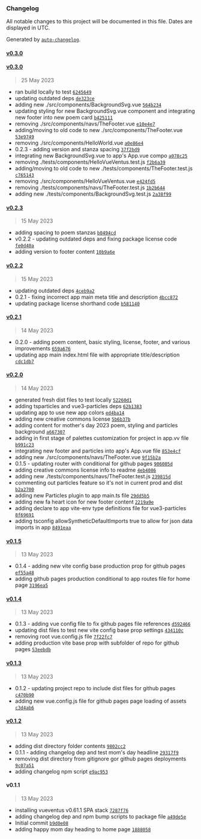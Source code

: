 ### Changelog

All notable changes to this project will be documented in this file. Dates are displayed in UTC.

Generated by [`auto-changelog`](https://github.com/CookPete/auto-changelog).

#### [v0.3.0](https://github.com/oberocks/happy-mothers-day-2023/compare/v0.3.0...v0.3.0)

#### [v0.3.0](https://github.com/oberocks/happy-mothers-day-2023/compare/v0.2.3...v0.3.0)

> 25 May 2023

- ran build locally to test [`6245649`](https://github.com/oberocks/happy-mothers-day-2023/commit/6245649546f97fe6b097beb902bbbb87bcc6a472)
- updating outdated deps [`de323ce`](https://github.com/oberocks/happy-mothers-day-2023/commit/de323ce7887d96bfd34fdc1d1fd70b7c4f721a87)
- adding new ./src/components/BackgroundSvg.vue [`564b234`](https://github.com/oberocks/happy-mothers-day-2023/commit/564b234481105516f7a8f228e8f2138a7307a498)
- updating styling for new BackgroundSvg.vue component and integrating new footer into new poem card [`b425111`](https://github.com/oberocks/happy-mothers-day-2023/commit/b42511180127af2f556a8c17acd8141232ff7ca5)
- removing ./src/components/navs/TheFooter.vue [`e10e4e7`](https://github.com/oberocks/happy-mothers-day-2023/commit/e10e4e73ed92d713fc7a4f1078b59238571ce181)
- adding/moving to old code to new ./src/components/TheFooter.vue [`53e9749`](https://github.com/oberocks/happy-mothers-day-2023/commit/53e9749de5875ec7432699893413e2cb7039cac4)
- removing ./src/components/HelloWorld.vue [`a0e86e4`](https://github.com/oberocks/happy-mothers-day-2023/commit/a0e86e4be1d0e2a112116a71337c8224b426a925)
- 0.2.3 - adding version and stanza spacing [`37f2bd9`](https://github.com/oberocks/happy-mothers-day-2023/commit/37f2bd92dcd94283e09158d531b9469fb032cab6)
- integrating new BackgroundSvg.vue to app's App.vue compo [`a078c25`](https://github.com/oberocks/happy-mothers-day-2023/commit/a078c2530426d017758c5e426fb924f3a7ceaedc)
- removing ./tests/components/HelloVueVentus.test.js [`f2b6a39`](https://github.com/oberocks/happy-mothers-day-2023/commit/f2b6a39a060dbc03e202a5c86873584ddc208ba4)
- adding/moving to old code to new ./tests/components/TheFooter.test.js [`c765143`](https://github.com/oberocks/happy-mothers-day-2023/commit/c7651436a7ed9ca43b397827d280c2afd00a8f81)
- removing ./src/components/HelloVueVentus.vue [`e424fd5`](https://github.com/oberocks/happy-mothers-day-2023/commit/e424fd59042d61c45922504957a97b867cb62a2d)
- removing ./tests/components/navs/TheFooter.test.js [`1b2b644`](https://github.com/oberocks/happy-mothers-day-2023/commit/1b2b64456639c0ec94668cc88e1c8de5885ed578)
- adding new ./tests/components/BackgroundSvg.test.js [`2a38f99`](https://github.com/oberocks/happy-mothers-day-2023/commit/2a38f99929ca5f6540abfe292e8e6a0241c907ee)

#### [v0.2.3](https://github.com/oberocks/happy-mothers-day-2023/compare/v0.2.2...v0.2.3)

> 15 May 2023

- adding spacing to poem stanzas [`b0494cd`](https://github.com/oberocks/happy-mothers-day-2023/commit/b0494cd9507bd61a240e5fd44b463856971d70ba)
- v0.2.2 - updating outdated deps and fixing package license code [`fe0d40a`](https://github.com/oberocks/happy-mothers-day-2023/commit/fe0d40a19d586b41852690f682b4dbc9811c8374)
- adding version to footer content [`10b9a6e`](https://github.com/oberocks/happy-mothers-day-2023/commit/10b9a6eb3717bb8e9198e8f4c979bc2af57fee8b)

#### [v0.2.2](https://github.com/oberocks/happy-mothers-day-2023/compare/v0.2.1...v0.2.2)

> 15 May 2023

- updating outdated deps [`4ceb9a2`](https://github.com/oberocks/happy-mothers-day-2023/commit/4ceb9a2b11103ed822dd4bf43f384b79c08b285f)
- 0.2.1 - fixing incorrect app main meta title and description [`4bcc872`](https://github.com/oberocks/happy-mothers-day-2023/commit/4bcc8727713be75ee8d3526cd2aa4381f5faad5c)
- updating package license shorthand code [`b581140`](https://github.com/oberocks/happy-mothers-day-2023/commit/b58114001d06dd98db10bb0c190d61b6d1d6ecf8)

#### [v0.2.1](https://github.com/oberocks/happy-mothers-day-2023/compare/v0.2.0...v0.2.1)

> 14 May 2023

- 0.2.0 - adding poem content, basic styling, license, footer, and various improvements [`659a676`](https://github.com/oberocks/happy-mothers-day-2023/commit/659a676e313c2c26f6d33868877f3262cbc51a0d)
- updating app main index.html file with appropriate title/description [`cdc1db7`](https://github.com/oberocks/happy-mothers-day-2023/commit/cdc1db7135de8c4b0a50194bead694057e6c8d75)

#### [v0.2.0](https://github.com/oberocks/happy-mothers-day-2023/compare/v0.1.5...v0.2.0)

> 14 May 2023

- generated fresh dist files to test locally [`52260d1`](https://github.com/oberocks/happy-mothers-day-2023/commit/52260d1aea3df77fd69323fa4f2700ddcaf5f6ea)
- adding tsparticles and vue3-particles deps [`62b1383`](https://github.com/oberocks/happy-mothers-day-2023/commit/62b138378588744e0fc37e259656ec91b67a361b)
- updating app to use new app colors [`ed4ba14`](https://github.com/oberocks/happy-mothers-day-2023/commit/ed4ba144bd42a22d6b07a132032c09815d49b28c)
- adding new creative commons license [`5b6b37b`](https://github.com/oberocks/happy-mothers-day-2023/commit/5b6b37ba65226f8a0634c0561b5b075308db9a63)
- adding content for mother's day 2023 poem, styling and particles background [`a667307`](https://github.com/oberocks/happy-mothers-day-2023/commit/a66730750f0d32707975c67a2f7cc079e36e3fb2)
- adding in first stage of palettes customization for project in app.vv file [`b991c23`](https://github.com/oberocks/happy-mothers-day-2023/commit/b991c23bdffd6aba72412eec556da1e95a31fc2c)
- integrating new footer and particles into app's App.vue file [`853e4cf`](https://github.com/oberocks/happy-mothers-day-2023/commit/853e4cfa02a6fdffb8968b0b0772377905448499)
- adding new ./src/components/navs/TheFooter.vue [`9f15b2a`](https://github.com/oberocks/happy-mothers-day-2023/commit/9f15b2adbd2cf93c946e10cd3b7ddafdda271629)
- 0.1.5 - updating router with conditional for github pages [`906005d`](https://github.com/oberocks/happy-mothers-day-2023/commit/906005d5b3020ea0cd11d91d5e611588573520c9)
- adding creative commons license info to readme [`4eb4086`](https://github.com/oberocks/happy-mothers-day-2023/commit/4eb4086a430c613af761f6aa10a2cceecade564a)
- adding new ./tests/components/navs/TheFooter.test.js [`239815d`](https://github.com/oberocks/happy-mothers-day-2023/commit/239815d3f54494c39ac1c666feee114a8a3cf0b0)
- commenting out particles feature so it's not in current prod and dist [`b2a2700`](https://github.com/oberocks/happy-mothers-day-2023/commit/b2a2700383532619720c111c0cb287e6ed7ee4e5)
- adding new Particles plugin to app main.ts file [`29dd5b5`](https://github.com/oberocks/happy-mothers-day-2023/commit/29dd5b51591e998c827602e21b50cdaa10e7833b)
- adding new fa heart icon for new footer content [`2219a9e`](https://github.com/oberocks/happy-mothers-day-2023/commit/2219a9e94a3ec1b653ad06df72baca34f621e24a)
- adding declare to app vite-env type definitions file for vue3-particles [`8f69691`](https://github.com/oberocks/happy-mothers-day-2023/commit/8f69691c2723cfda1f4a55e74ee3c79275a47617)
- adding tsconfig allowSyntheticDefaultImports true to allow for json data imports in app [`8491eaa`](https://github.com/oberocks/happy-mothers-day-2023/commit/8491eaac323da4f211d5b9bb85286c55acc30d88)

#### [v0.1.5](https://github.com/oberocks/happy-mothers-day-2023/compare/v0.1.4...v0.1.5)

> 13 May 2023

- 0.1.4 - adding new vite config base production prop for github pages [`ef55a48`](https://github.com/oberocks/happy-mothers-day-2023/commit/ef55a484b7a7336c05253f6cc47dbde84bd9542e)
- adding github pages production conditional to app routes file for home page [`3196ea5`](https://github.com/oberocks/happy-mothers-day-2023/commit/3196ea58c2c2963736c41578cca890de14740415)

#### [v0.1.4](https://github.com/oberocks/happy-mothers-day-2023/compare/v0.1.3...v0.1.4)

> 13 May 2023

- 0.1.3 - adding vue config file to fix github pages file references [`d592466`](https://github.com/oberocks/happy-mothers-day-2023/commit/d59246628685773902d616e29cc81cfcbdefe681)
- updating dist files to test new vite config base prop settings [`434110c`](https://github.com/oberocks/happy-mothers-day-2023/commit/434110c69b1409e946a90c18df4242eb18063e8c)
- removing root vue.config.js file [`7f22fc7`](https://github.com/oberocks/happy-mothers-day-2023/commit/7f22fc753304e5c23aa0339fb11520d3dab238c7)
- adding production vite base prop with subfolder of repo for github pages [`53eebdb`](https://github.com/oberocks/happy-mothers-day-2023/commit/53eebdb14756bf121a1e70ab786f0e0b1e9b6052)

#### [v0.1.3](https://github.com/oberocks/happy-mothers-day-2023/compare/v0.1.2...v0.1.3)

> 13 May 2023

- 0.1.2 - updating project repo to include dist files for github pages [`c470b90`](https://github.com/oberocks/happy-mothers-day-2023/commit/c470b9094ee7c98929059cbbd334df13c76cdae6)
- adding new vue.config.js file for github pages page loading of assets [`c3d4ab6`](https://github.com/oberocks/happy-mothers-day-2023/commit/c3d4ab67dc23ddfcc31f7e704da2869277639a11)

#### [v0.1.2](https://github.com/oberocks/happy-mothers-day-2023/compare/v0.1.1...v0.1.2)

> 13 May 2023

- adding dist directory folder contents [`9802cc2`](https://github.com/oberocks/happy-mothers-day-2023/commit/9802cc21a4d67da8d8f61a07d34537d8cf9c2eae)
- 0.1.1 - adding changelog dep and test mom's day headline [`29317f9`](https://github.com/oberocks/happy-mothers-day-2023/commit/29317f9837037ec758669c6044dc7b12e73bd2c2)
- removing dist directory from gitignore gor github pages deployments [`9c07a51`](https://github.com/oberocks/happy-mothers-day-2023/commit/9c07a51da1585845a317afc151384fcff0f681e5)
- adding changelog npm script [`e9ac953`](https://github.com/oberocks/happy-mothers-day-2023/commit/e9ac953c5c36e4f9f715c53cf17bb3c433413ea7)

#### v0.1.1

> 13 May 2023

- installing vueventus v0.61.1 SPA stack [`7287f76`](https://github.com/oberocks/happy-mothers-day-2023/commit/7287f765b8bea93fbc72687094312eecfe873844)
- adding changelog dep and npm bump scripts to package file [`a49de5e`](https://github.com/oberocks/happy-mothers-day-2023/commit/a49de5e1cab54ace727d3b17e7cb2b4049fb215d)
- Initial commit [`b9d0e08`](https://github.com/oberocks/happy-mothers-day-2023/commit/b9d0e0858a9456666d88e4f6c90f037a194ea46e)
- adding happy mom day heading to home page [`1888058`](https://github.com/oberocks/happy-mothers-day-2023/commit/18880587570feb6dca336425434e01c1fadd256c)

